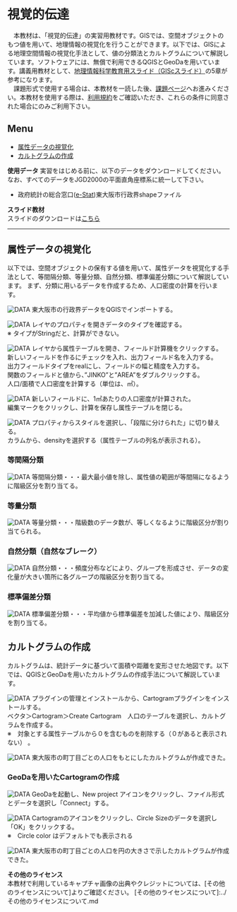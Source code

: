 # 視覚的伝達
　本教材は、「視覚的伝達」の実習用教材です。GISでは、空間オブジェクトのもつ値を用いて、地理情報の視覚化を行うことができます。以下では、GISによる地理空間情報の視覚化手法として、値の分類法とカルトグラムについて解説しています。ソフトウェアには、無償で利用できるQGISとGeoDaを用いています。講義用教材として、[地理情報科学教育用スライド（GIScスライド）]の5章が参考になります。  
　課題形式で使用する場合は、本教材を一読した後、[課題ページ](../課題/課題ページ/視覚的伝達.md)へお進みください。本教材を使用する際は、[利用規約]をご確認いただき、これらの条件に同意された場合にのみご利用下さい。


[地理情報科学教育用スライド（GIScスライド）]:http://curricula.csis.u-tokyo.ac.jp/slide/5.html
[利用規約]:../../../master/利用規約.md

**Menu**
------
* [属性データの視覚化](#属性データの視覚化)
* [カルトグラムの作成](#カルトグラムの作成)

**使用データ**
実習をはじめる前に、以下のデータをダウンロードしてください。なお、すべてのデータをJGD2000の平面直角座標系に統一して下さい。  
* 政府統計の総合窓口([e-Stat])東大阪市行政界shapeファイル

[e-Stat]:http://www.e-stat.go.jp


**スライド教材**  
スライドのダウンロードは[こちら](../../../../raw/master/GISオープン教材/21_視覚的伝達/視覚的伝達.pptx)

----------

## 属性データの視覚化<a name = 属性データの視覚化></a>
以下では、空間オブジェクトの保有する値を用いて、属性データを視覚化する手法として、等間隔分類、等量分類、自然分類、標準偏差分類について解説しています。
まず、分類に用いるデータを作成するため、人口密度の計算を行います。  

![DATA](pic/21pic_1.png)
東大阪市の行政界データをQGISでインポートする。

![DATA](pic/21pic_2.png)
レイヤのプロパティを開きデータのタイプを確認する。  
※ タイプがStringだと、計算ができない。

![DATA](pic/21pic_3.png)
レイヤから属性テーブルを開き、フィールド計算機をクリックする。  
新しいフィールドを作るにチェックを入れ、出力フィールド名を入力する。  
出力フィールドタイプをrealにし、フィールドの幅と精度を入力する。  
関数のフィールドと値から、”JINKO”と”AREA”をダブルクリックする。  
人口/面積で人口密度を計算する（単位は、㎡）。  

![DATA](pic/21pic_4.png)
新しいフィールドに、1㎡あたりの人口密度が計算された。  
編集マークをクリックし、計算を保存し属性テーブルを閉じる。  

![DATA](pic/21pic_5.png)
プロパティからスタイルを選択し、「段階に分けられた」に切り替える。  
カラムから、densityを選択する（属性テーブルの列名が表示される）。  

### 等間隔分類
![DATA](pic/21pic_6.png)
等間隔分類・・・最大最小値を除し、属性値の範囲が等間隔になるように階級区分を割り当てる。  

### 等量分類
![DATA](pic/21pic_7.png)
等量分類・・・階級数のデータ数が、等しくなるように階級区分が割り当てられる。  

### 自然分類（自然なブレーク）
![DATA](pic/21pic_8.png)
自然分類・・・頻度分布などにより、グループを形成させ、データの変化量が大きい箇所に各グループの階級区分を割り当てる。  

### 標準偏差分類
![DATA](pic/21pic_9.png)
標準偏差分類・・・平均値から標準偏差を加減した値により、階級区分を割り当てる。  

[▲メニューへもどる]:視覚的伝達.md#menu

## カルトグラムの作成 <a name = カルトグラムの作成></a>
カルトグラムは、統計データに基づいて面積や距離を変形させた地図です。以下では、QGISとGeoDaを用いたカルトグラムの作成手法について解説しています。

![DATA](pic/21pic_10.png)
プラグインの管理とインストールから、Cartogramプラグインをインストールする。  
ベクタ＞Cartogram＞Create Cartogram　人口のテーブルを選択し、カルトグラムを作成する。  
※　対象とする属性テーブルから０を含むものを削除する（０があると表示されない） 。  

![DATA](pic/21pic_11.png)
東大阪市の町丁目ごとの人口をもとにしたカルトグラムが作成できた。

### GeoDaを用いたCartogramの作成
![DATA](pic/21pic_12.png)
GeoDaを起動し、New project アイコンをクリックし、ファイル形式とデータを選択し「Connect」する。

![DATA](pic/21pic_13.png)
Cartogramのアイコンをクリックし、Circle Sizeのデータを選択し「OK」をクリックする。  
※　Circle color はデフォルトでも表示される

![DATA](pic/21pic_14.png)
東大阪市の町丁目ごとの人口を円の大きさで示したカルトグラムが作成できた。


[▲メニューへもどる]:視覚的伝達.md#menu

**その他のライセンス**  
本教材で利用しているキャプチャ画像の出典やクレジットについては、[その他のライセンスについて]よりご確認ください。
[その他のライセンスについて]:../その他のライセンスについて.md
